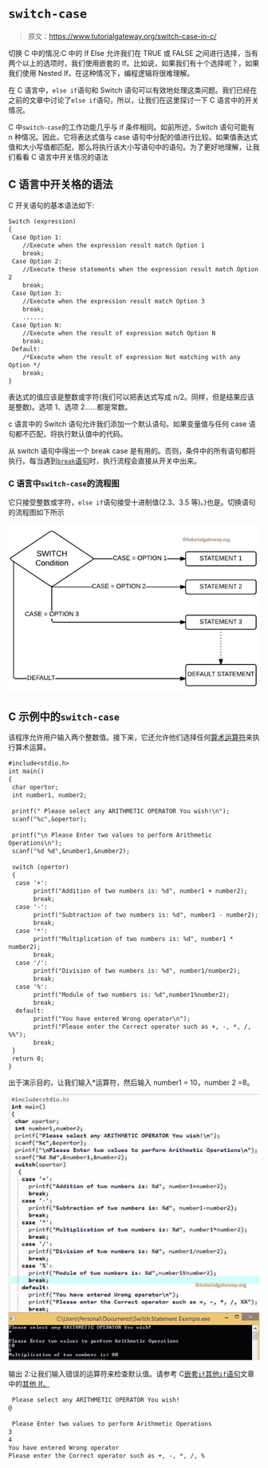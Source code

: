 # `switch-case`

> 原文：<https://www.tutorialgateway.org/switch-case-in-c/>

切换 C 中的情况:C 中的 If Else 允许我们在 TRUE 或 FALSE 之间进行选择，当有两个以上的选项时，我们使用嵌套的 If。比如说，如果我们有十个选择呢？，如果我们使用 Nested If，在这种情况下，编程逻辑将很难理解。

在 C 语言中，`else if`语句和 Switch 语句可以有效地处理这类问题。我们已经在之前的文章中讨论了`else if`语句，所以，让我们在这里探讨一下 C 语言中的开关情况。

C 中`switch-case`的工作功能几乎与 if 条件相同。如前所述，Switch 语句可能有 n 种情况。因此，它将表达式值与 case 语句中分配的值进行比较。如果值表达式值和大小写值都匹配，那么将执行该大小写语句中的语句。为了更好地理解，让我们看看 C 语言中开关情况的语法

## C 语言中开关格的语法

C 开关语句的基本语法如下:

```
Switch (expression) 
{
 Case Option 1:
    //Execute when the expression result match Option 1
    break;
 Case Option 2:
    //Execute these statements when the expression result match Option 2
    break;
 Case Option 3:
    //Execute when the expression result match Option 3
    break;
    ......
 Case Option N:
    //Execute when the result of expression match Option N
    break;
 Default:
    /*Execute when the result of expression Not matching with any Option */
    break;
}
```

表达式的值应该是整数或字符(我们可以把表达式写成 n/2。同样，但是结果应该是整数)。选项 1、选项 2……都是常数。

c 语言中的 Switch 语句允许我们添加一个默认语句。如果变量值与任何 case 语句都不匹配，将执行默认值中的代码。

从 switch 语句中得出一个 break case 是有用的。否则，条件中的所有语句都将执行。每当遇到[`break`语句](https://www.tutorialgateway.org/break-statement-in-c/)时，执行流程会直接从开关中出来。

### C 语言中`switch-case`的流程图

它只接受整数或字符，`else if`语句接受十进制值(2.3、3.5 等)。)也是。切换语句的流程图如下所示

![Flow Chart for Switch Case in C Programming](img/5d734b47d306626d906b934aeb9bb343.png)

## C 示例中的`switch-case`

该程序允许用户输入两个整数值。接下来，它还允许他们选择任何[算术运算符](https://www.tutorialgateway.org/arithmetic-operators-in-c/ "ARITHMETIC OPERATORS IN C")来执行算术运算。

```
#include<stdio.h>
int main()
{
 char opertor;
 int number1, number2;

 printf(" Please select any ARITHMETIC OPERATOR You wish!\n");
 scanf("%c",&opertor);

 printf("\n Please Enter two values to perform Arithmetic Operations\n");
 scanf("%d %d",&number1,&number2);

 switch (opertor)
 {
  case '+':
       printf("Addition of two numbers is: %d", number1 + number2);
       break;
  case '-':
       printf("Subtraction of two numbers is: %d", number1 - number2);
       break;
  case '*':
       printf("Multiplication of two numbers is: %d", number1 * number2);
       break;
  case '/':
       printf("Division of two numbers is: %d", number1/number2);
       break;
  case '%':
       printf("Module of two numbers is: %d",number1%number2);
       break;
  default:
       printf("You have entered Wrong operator\n");
       printf("Please enter the Correct operator such as +, -, *, /, %%");
       break;
 }
 return 0;
}
```

出于演示目的，让我们输入*运算符，然后输入 number1 = 10，number 2 =8。

![Switch Case in C Programming Output 1](img/5a06c6f5565236c90fdb998c5215edd6.png)

输出 2:让我们输入错误的运算符来检查默认值。请参考 C[嵌套`if`](https://www.tutorialgateway.org/nested-if-in-c/)[其他`if`语句](https://www.tutorialgateway.org/else-if-statement-in-c/)文章中的[其他 If。](https://www.tutorialgateway.org/if-else-statement-in-c/)

```
 Please select any ARITHMETIC OPERATOR You wish!
@

 Please Enter two values to perform Arithmetic Operations
3
4
You have entered Wrong operator
Please enter the Correct operator such as +, -, *, /, %
```